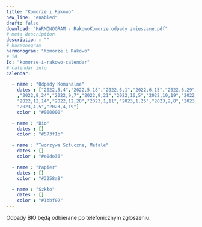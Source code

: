 ```yaml
---
title: "Komorze i Rakowo"
new_line: "enabled"
draft: false
download: "HARMONOGRAM - RakowoKomorze odpady zmieszane.pdf"
# meta description
description : ""
# harmonogram
harmonogram: "Komorze i Rakowo"
# id
Id: "komorze-i-rakowo-calendar"
# calendar info
calendar:

  - name : "Odpady Komunalne"
    dates : ["2022,5,4","2022,5,18","2022,6,1","2022,6,15","2022,6,29","2022,7,13","2022,7,27","2022,8,10"
    ,"2022,8,24","2022,9,7","2022,9,21","2022,10,5","2022,10,19","2022,11,2","2022,11,16","2022,11,30",
    "2022,12,14","2022,12,28","2023,1,11","2023,1,25","2023,2,8","2023,2,22","2023,3,8","2023,3,22",
    "2023,4,5","2023,4,19"]
    color : "#000000"

  - name : "Bio"
    dates : []
    color : "#573f1b"

  - name : "Tworzywa Sztuczne, Metale"
    dates : []
    color : "#e0de36"

  - name : "Papier"
    dates : []
    color : "#3258a8"

  - name : "Szkło"
    dates : []
    color : "#1bbf02"
---
```


Odpady BIO będą odbierane po telefonicznym zgłoszeniu. 

